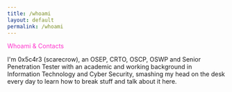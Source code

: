 ```yaml
---
title: /whoami
layout: default
permalink: /whoami
---
```

<style>
.center {
  display: block;
  margin-left: auto;
  margin-right: auto;
  width: 100%;
}
</style>
  
<div style="color:#ff33cc;">Whoami & Contacts</div>

I'm 0x5c4r3 (scarecrow), an OSEP, CRTO, OSCP, OSWP and Senior Penetration Tester with an academic and working background in Information Technology and Cyber Security, smashing my head on the desk every day to learn how to break stuff and talk about it here.

<br/>
<center>
<script>
  
if(/Android|webOS|iPhone|iPad|iPod|BlackBerry|IEMobile|Opera Mini/i.test(navigator.userAgent)){
// MOBILE
  document.write('<a href="https://twitter.com/iamscarecrow1" style="color:#ff33cc;">X</a></br>');
document.write('<a href="https://app.hackthebox.com/profile/144238" style="color:#ff33cc;">HTB</a></br>');
document.write('<a href="https://www.youtube.com/channel/UCcYc_cJZDhYXPm2hpM7ZqwA" style="color:#ff33cc;">YouTube</a></br>');
}else{

// DESKTOP

<a href="https://twitter.com/iamscarecrow1" style="color:#ff33cc;">Twitter</a>
<a href="https://app.hackthebox.com/profile/144238" style="color:#ff33cc;">HTB</a>
<a href="https://www.youtube.com/channel/UCcYc_cJZDhYXPm2hpM7ZqwA" style="color:#ff33cc;">YouTube</a>
<a href="https://github.com/0x5c4r3" style="color:#ff33cc;">GitHub</a>
<a href="https://www.linkedin.com/in/matteo-peruzzi-84b701188" style="color:#ff33cc;">Linkedin</a>
}

</script>
</center>

